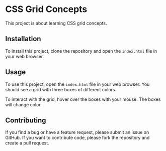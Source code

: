 # CSS Grid Concepts

This project is about learning CSS grid concepts.

## Installation

To install this project, clone the repository and open the `index.html` file in your web browser.


## Usage

To use this project, open the `index.html` file in your web browser. You should see a grid with three boxes of different colors.

To interact with the grid, hover over the boxes with your mouse. The boxes will change color.

## Contributing

If you find a bug or have a feature request, please submit an issue on GitHub. If you want to contribute code, please fork the repository and create a pull request.
